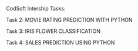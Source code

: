 CodSoft Intership Tasks: 

Task 2: MOVIE RATING PREDICTION WITH PYTHON

Task 3: IRIS FLOWER CLASSIFICATION

Task 4: SALES PREDICTION USING PYTHON
